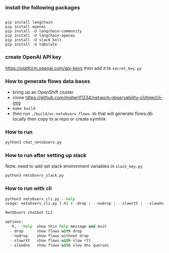

### install the following packages
```shell

pip install langchain
pip install openai
pip install -U langchain-community
pip install -U langchain-openai
pip install -U slack_bolt
pip install -U tabulate
```

### create OpenAI API key
https://platform.openai.com/api-keys
then add it to `secret_key.py`

### How to generate flows data bases
- bring up an OpenShift cluster
- clone https://github.com/msherif1234/network-observability-cli/tree/cli-intg
- `make build`
- then run `./build/oc-netobserv-flows-db`
that will generate flows.db locally then copy to ai repo or create symlink

### How to run
```python
python3 chat_netobserv.py
```

### How to run after setting up slack
Note: need to add set slack environment variables in `slack_key.py`
```python
python3 netobserv_slack.py
```

### How to run with cli
```python
python3 netobserv_cli.py --help
usage: netobserv_cli.py [-h] (--drop | --nodrop | --slowrtt | --slowdns)

NetObserv chatbot CLI

options:
  -h, --help  show this help message and exit
  --drop      show flows with drop
  --nodrop    show flows without drop
  --slowrtt   show flows with slow rtt
  --slowdns   show flows with slow dns queries
```
